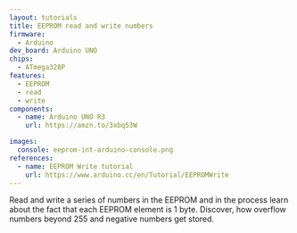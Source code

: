 ```yaml
---
layout: tutorials
title: EEPROM read and write numbers
firmware:
  - Arduino
dev_board: Arduino UNO
chips:
  - ATmega328P
features:
  - EEPROM
  - read
  - write
components:
  - name: Arduino UNO R3
    url: https://amzn.to/3xbq53W

images:
  console: eeprom-int-arduino-console.png
references:
  - name: EEPROM Write tutorial
    url: https://www.arduino.cc/en/Tutorial/EEPROMWrite
---
```


Read and write a series of numbers in the EEPROM and in the process learn about the fact that each EEPROM element is 1 byte. Discover, how overflow numbers beyond 255 and negative numbers get stored.
